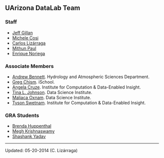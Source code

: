 ## UArizona DataLab Team

### Staff

* [Jeff Gillan](https://www.datascience.arizona.edu/person/jeffrey-gillan)
* [Michele Cosi](https://www.datascience.arizona.edu/person/michele-cosi)
* [Carlos Lizárraga](https://www.datascience.arizona.edu/person/carlos-lizarraga)
* [Mithun Paul](https://www.datascience.arizona.edu/person/mithun-paul)
* [Enrique Noriega](https://www.cs.arizona.edu/person/enrique-noriega-atala)

### Associate Members

* [Andrew Bennett](https://has.arizona.edu/person/andrew-bennett). Hydrology and Atmospheric Sciences Department.
* [Greg Chism](https://ischool.arizona.edu/person/greg-chism). iSchool.
* [Angela Cruze](https://datainsight.arizona.edu/person/angela-cruze). Institute for Computation & Data-Enabled Insight. 
* [Tina L. Johnson](https://www.datascience.arizona.edu/person/tina-l-johnson). Data Science Institute.
* [Maliaca Oxnam](https://www.datascience.arizona.edu/person/maliaca-oxnam). Data Science Institute.
* [Tyson Swetnam](https://datainsight.arizona.edu/person/tyson-swetnam). Institute for Computation & Data-Enabled Insight. 

### GRA Students

* [Brenda Huppenthal](https://www.linkedin.com/in/brenda-huppenthal/)
* [Megh Krishnaswamy](https://iranian-languages.arizona.edu/node/72)
* [Shashank Yadav](https://xinformatics.github.io/)


***

Updated: 05-20-2014 (C. Lizárraga)


